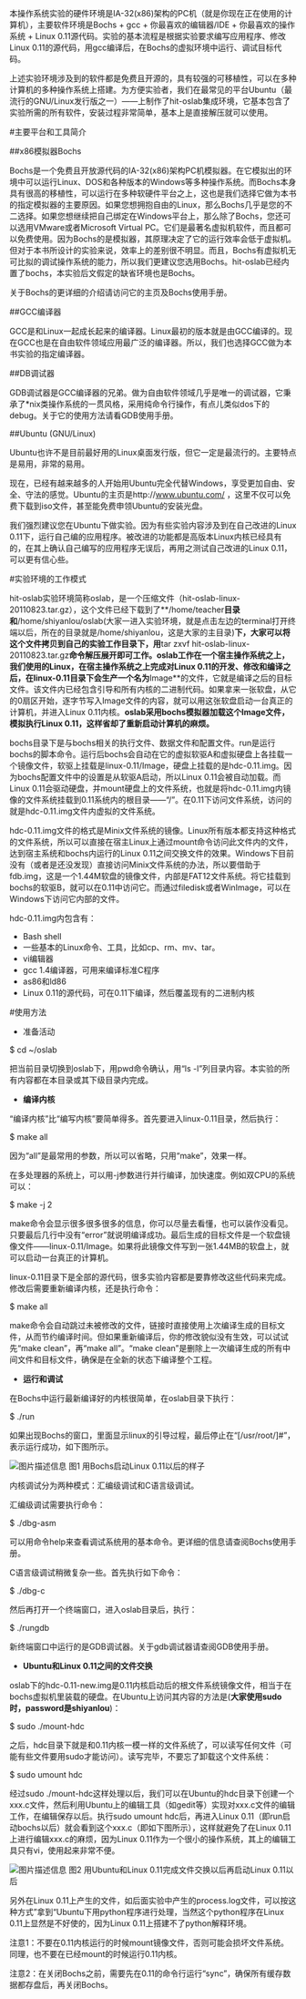 本操作系统实验的硬件环境是IA-32(x86)架构的PC机（就是你现在正在使用的计算机），主要软件环境是Bochs + gcc + 你最喜欢的编辑器/IDE + 你最喜欢的操作系统 + Linux 0.11源代码。实验的基本流程是根据实验要求编写应用程序、修改Linux 0.11的源代码，用gcc编译后，在Bochs的虚拟环境中运行、调试目标代码。

上述实验环境涉及到的软件都是免费且开源的，具有较强的可移植性，可以在多种计算机的多种操作系统上搭建。为方便实验者，我们在最常见的平台Ubuntu（最流行的GNU/Linux发行版之一）——上制作了hit-oslab集成环境，它基本包含了实验所需的所有软件，安装过程非常简单，基本上是直接解压就可以使用。

#主要平台和工具简介

##x86模拟器Bochs

Bochs是一个免费且开放源代码的IA-32(x86)架构PC机模拟器。在它模拟出的环境中可以运行Linux、DOS和各种版本的Windows等多种操作系统。而Bochs本身具有很高的移植性，可以运行在多种软硬件平台之上，这也是我们选择它做为本书的指定模拟器的主要原因。如果您想拥抱自由的Linux，那么Bochs几乎是您的不二选择。如果您想继续把自己绑定在Windows平台上，那么除了Bochs，您还可以选用VMware或者Microsoft Virtual PC。它们是最著名虚拟机软件，而且都可以免费使用。因为Bochs的是模拟器，其原理决定了它的运行效率会低于虚拟机。但对于本书所设计的实验来说，效率上的差别很不明显。而且，Bochs有虚拟机无可比拟的调试操作系统的能力，所以我们更建议您选用Bochs。hit-oslab已经内置了bochs，本实验后文假定的缺省环境也是Bochs。

关于Bochs的更详细的介绍请访问它的主页及Bochs使用手册。

##GCC编译器

GCC是和Linux一起成长起来的编译器。Linux最初的版本就是由GCC编译的。现在GCC也是在自由软件领域应用最广泛的编译器。所以，我们也选择GCC做为本书实验的指定编译器。

##DB调试器

GDB调试器是GCC编译器的兄弟。做为自由软件领域几乎是唯一的调试器，它秉承了*nix类操作系统的一贯风格，采用纯命令行操作，有点儿类似dos下的debug。关于它的使用方法请看GDB使用手册。

##Ubuntu (GNU/Linux)

Ubuntu也许不是目前最好用的Linux桌面发行版，但它一定是最流行的。主要特点是易用，非常的易用。

现在，已经有越来越多的人开始用Ubuntu完全代替Windows，享受更加自由、安全、守法的感觉。Ubuntu的主页是http://www.ubuntu.com/ ，这里不仅可以免费下载到iso文件，甚至能免费申领Ubuntu的安装光盘。

我们强烈建议您在Ubuntu下做实验。因为有些实验内容涉及到在自己改进的Linux 0.11下，运行自己编的应用程序。被改进的功能都是高版本Linux内核已经具有的，在其上确认自己编写的应用程序无误后，再用之测试自己改进的Linux 0.11，可以更有信心些。

#实验环境的工作模式

hit-oslab实验环境简称oslab，是一个压缩文件（hit-oslab-linux-20110823.tar.gz），这个文件已经下载到了**/home/teacher**目录和**/home/shiyanlou/oslab(大家一进入实验环境，就是点击左边的terminal打开终端以后，所在的目录就是/home/shiyanlou，这是大家的主目录)**下，大家可以将这个文件拷贝到自己的实验工作目录下，用**tar zxvf hit-oslab-linux-20110823.tar.gz**命令解压展开即可工作。oslab工作在一个宿主操作系统之上，我们使用的Linux，在宿主操作系统之上完成对Linux 0.11的开发、修改和编译之后，在linux-0.11目录下会生产一个名为**Image**的文件，它就是编译之后的目标文件。该文件内已经包含引导和所有内核的二进制代码。如果拿来一张软盘，从它的0扇区开始，逐字节写入Image文件的内容，就可以用这张软盘启动一台真正的计算机，并进入Linux 0.11内核。**oslab采用bochs模拟器加载这个Image文件，模拟执行Linux 0.11，这样省却了重新启动计算机的麻烦。**

bochs目录下是与bochs相关的执行文件、数据文件和配置文件。run是运行bochs的脚本命令。运行后bochs会自动在它的虚拟软驱A和虚拟硬盘上各挂载一个镜像文件，软驱上挂载是linux-0.11/Image，硬盘上挂载的是hdc-0.11.img。因为bochs配置文件中的设置是从软驱A启动，所以Linux 0.11会被自动加载。而Linux 0.11会驱动硬盘，并mount硬盘上的文件系统，也就是将hdc-0.11.img内镜像的文件系统挂载到0.11系统内的根目录——“/”。在0.11下访问文件系统，访问的就是hdc-0.11.img文件内虚拟的文件系统。

hdc-0.11.img文件的格式是Minix文件系统的镜像。Linux所有版本都支持这种格式的文件系统，所以可以直接在宿主Linux上通过mount命令访问此文件内的文件，达到宿主系统和bochs内运行的Linux 0.11之间交换文件的效果。Windows下目前没有（或者是还没发现）直接访问Minix文件系统的办法，所以要借助于fdb.img，这是一个1.44M软盘的镜像文件，内部是FAT12文件系统。将它挂载到bochs的软驱B，就可以在0.11中访问它。而通过filedisk或者WinImage，可以在Windows下访问它内部的文件。

hdc-0.11.img内包含有：

+ Bash shell
+ 一些基本的Linux命令、工具，比如cp、rm、mv、tar。
+ vi编辑器
+ gcc 1.4编译器，可用来编译标准C程序
+ as86和ld86
+ Linux 0.11的源代码，可在0.11下编译，然后覆盖现有的二进制内核

#使用方法

+ 准备活动

$ cd ~/oslab

把当前目录切换到oslab下，用pwd命令确认，用“ls -l”列目录内容。本实验的所有内容都在本目录或其下级目录内完成。

+ **编译内核**

“编译内核”比“编写内核”要简单得多。首先要进入linux-0.11目录，然后执行：

$ make all

因为“all”是最常用的参数，所以可以省略，只用“make”，效果一样。

在多处理器的系统上，可以用-j参数进行并行编译，加快速度。例如双CPU的系统可以：

$ make -j 2

make命令会显示很多很多很多的信息，你可以尽量去看懂，也可以装作没看见。只要最后几行中没有“error”就说明编译成功。最后生成的目标文件是一个软盘镜像文件——linux-0.11/Image。如果将此镜像文件写到一张1.44MB的软盘上，就可以启动一台真正的计算机。

linux-0.11目录下是全部的源代码，很多实验内容都是要靠修改这些代码来完成。修改后需要重新编译内核，还是执行命令：

$ make all

make命令会自动跳过未被修改的文件，链接时直接使用上次编译生成的目标文件，从而节约编译时间。但如果重新编译后，你的修改貌似没有生效，可以试试先“make clean”，再“make all”。“make clean”是删除上一次编译生成的所有中间文件和目标文件，确保是在全新的状态下编译整个工程。

+ **运行和调试**

在Bochs中运行最新编译好的内核很简单，在oslab目录下执行：

$ ./run

如果出现Bochs的窗口，里面显示linux的引导过程，最后停止在“[/usr/root/]#”，表示运行成功，如下图所示。

![图片描述信息](https://dn-anything-about-doc.qbox.me/userid19614labid568time1423992747491)
图1 用Bochs启动Linux 0.11以后的样子

内核调试分为两种模式：汇编级调试和C语言级调试。

汇编级调试需要执行命令：

$ ./dbg-asm

可以用命令help来查看调试系统用的基本命令。更详细的信息请查阅Bochs使用手册。

C语言级调试稍微复杂一些。首先执行如下命令：

$ ./dbg-c

然后再打开一个终端窗口，进入oslab目录后，执行：

$ ./rungdb

新终端窗口中运行的是GDB调试器。关于gdb调试器请查阅GDB使用手册。

+ **Ubuntu和Linux 0.11之间的文件交换**

oslab下的hdc-0.11-new.img是0.11内核启动后的根文件系统镜像文件，相当于在bochs虚拟机里装载的硬盘。在Ubuntu上访问其内容的方法是(**大家使用sudo时，password是shiyanlou**)：

$ sudo ./mount-hdc

之后，hdc目录下就是和0.11内核一模一样的文件系统了，可以读写任何文件（可能有些文件要用sudo才能访问）。读写完毕，不要忘了卸载这个文件系统：

$ sudo umount hdc

经过sudo ./mount-hdc这样处理以后，我们可以在Ubuntu的hdc目录下创建一个xxx.c文件，然后利用Ubuntu上的编辑工具（如gedit等）实现对xxx.c文件的编辑工作，在编辑保存以后。执行sudo umount hdc后，再进入Linux 0.11（即run启动bochs以后）就会看到这个xxx.c（即如下图所示），这样就避免了在Linux 0.11上进行编辑xxx.c的麻烦，因为Linux 0.11作为一个很小的操作系统，其上的编辑工具只有vi，使用起来非常不便。

![图片描述信息](https://dn-anything-about-doc.qbox.me/userid19614labid568time1423993300541)
图2 用Ubuntu和Linux 0.11完成文件交换以后再启动Linux 0.11以后

另外在Linux 0.11上产生的文件，如后面实验中产生的process.log文件，可以按这种方式”拿到“Ubuntu下用python程序进行处理，当然这个python程序在Linux 0.11上显然是不好使的，因为Linux 0.11上搭建不了python解释环境。

注意1：不要在0.11内核运行的时候mount镜像文件，否则可能会损坏文件系统。同理，也不要在已经mount的时候运行0.11内核。

注意2：在关闭Bochs之前，需要先在0.11的命令行运行“sync”，确保所有缓存数据都存盘后，再关闭Bochs。







